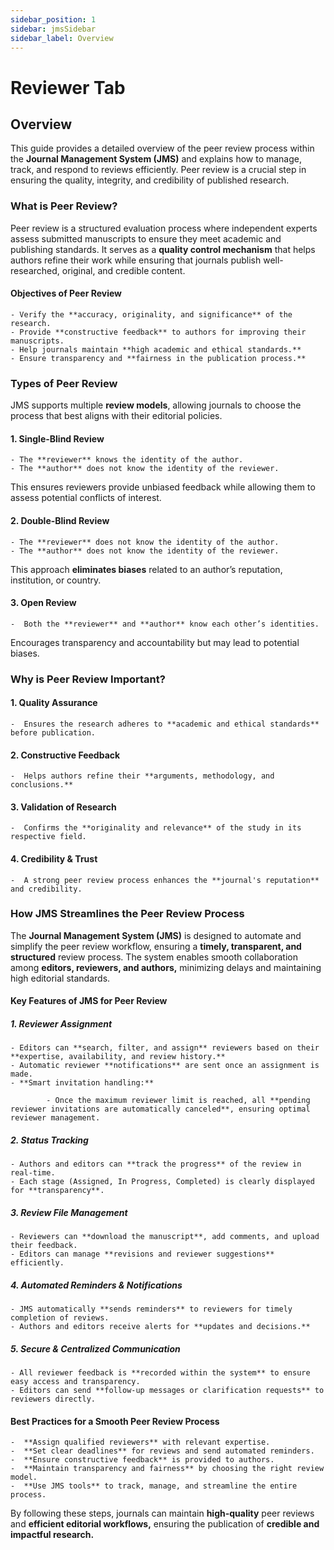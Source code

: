 ```yaml
---
sidebar_position: 1
sidebar: jmsSidebar
sidebar_label: Overview
---
```


# Reviewer Tab

## Overview

This guide provides a detailed overview of the peer review process within the **Journal Management System (JMS)** and explains how to manage, track, and respond to reviews efficiently. Peer review is a crucial step in ensuring the quality, integrity, and credibility of published research.

### What is Peer Review?

Peer review is a structured evaluation process where independent experts assess submitted manuscripts to ensure they meet academic and publishing standards. It serves as a **quality control mechanism** that helps authors refine their work while ensuring that journals publish well-researched, original, and credible content.

#### Objectives of Peer Review

    - Verify the **accuracy, originality, and significance** of the research.
    - Provide **constructive feedback** to authors for improving their manuscripts.
    - Help journals maintain **high academic and ethical standards.**
    - Ensure transparency and **fairness in the publication process.**

### Types of Peer Review

JMS supports multiple **review models**, allowing journals to choose the process that best aligns with their editorial policies.

#### 1. Single-Blind Review

    - The **reviewer** knows the identity of the author.
    - The **author** does not know the identity of the reviewer.

This ensures reviewers provide unbiased feedback while allowing them to assess potential conflicts of interest.

#### 2. Double-Blind Review

    - The **reviewer** does not know the identity of the author.
    - The **author** does not know the identity of the reviewer.
    
This approach **eliminates biases** related to an author’s reputation, institution, or country.

#### 3. Open Review

    -  Both the **reviewer** and **author** know each other’s identities.

Encourages transparency and accountability but may lead to potential biases.

### Why is Peer Review Important?

#### 1. Quality Assurance

    -  Ensures the research adheres to **academic and ethical standards** before publication.

#### 2. Constructive Feedback

    -  Helps authors refine their **arguments, methodology, and conclusions.**

#### 3. Validation of Research

    -  Confirms the **originality and relevance** of the study in its respective field.

#### 4. Credibility & Trust

    -  A strong peer review process enhances the **journal's reputation** and credibility.

### How JMS Streamlines the Peer Review Process

The **Journal Management System (JMS)** is designed to automate and simplify the peer review workflow, ensuring a **timely, transparent, and structured** review process. The system enables smooth collaboration among **editors, reviewers, and authors,** minimizing delays and maintaining high editorial standards.

#### Key Features of JMS for Peer Review

##### 1. Reviewer Assignment

    - Editors can **search, filter, and assign** reviewers based on their **expertise, availability, and review history.**
    - Automatic reviewer **notifications** are sent once an assignment is made.
    - **Smart invitation handling:**

            - Once the maximum reviewer limit is reached, all **pending reviewer invitations are automatically canceled**, ensuring optimal reviewer management.

##### 2. Status Tracking

    - Authors and editors can **track the progress** of the review in real-time.
    - Each stage (Assigned, In Progress, Completed) is clearly displayed for **transparency**.

##### 3. Review File Management

    - Reviewers can **download the manuscript**, add comments, and upload their feedback.
    - Editors can manage **revisions and reviewer suggestions** efficiently.

##### 4. Automated Reminders & Notifications

    - JMS automatically **sends reminders** to reviewers for timely completion of reviews.
    - Authors and editors receive alerts for **updates and decisions.**

##### 5. Secure & Centralized Communication

    - All reviewer feedback is **recorded within the system** to ensure easy access and transparency.
    - Editors can send **follow-up messages or clarification requests** to reviewers directly.

#### Best Practices for a Smooth Peer Review Process

    -  **Assign qualified reviewers** with relevant expertise.
    -  **Set clear deadlines** for reviews and send automated reminders.
    -  **Ensure constructive feedback** is provided to authors.
    -  **Maintain transparency and fairness** by choosing the right review model.
    -  **Use JMS tools** to track, manage, and streamline the entire process.
By following these steps, journals can maintain **high-quality** peer reviews and **efficient editorial workflows,** ensuring the publication of **credible and impactful research.**
